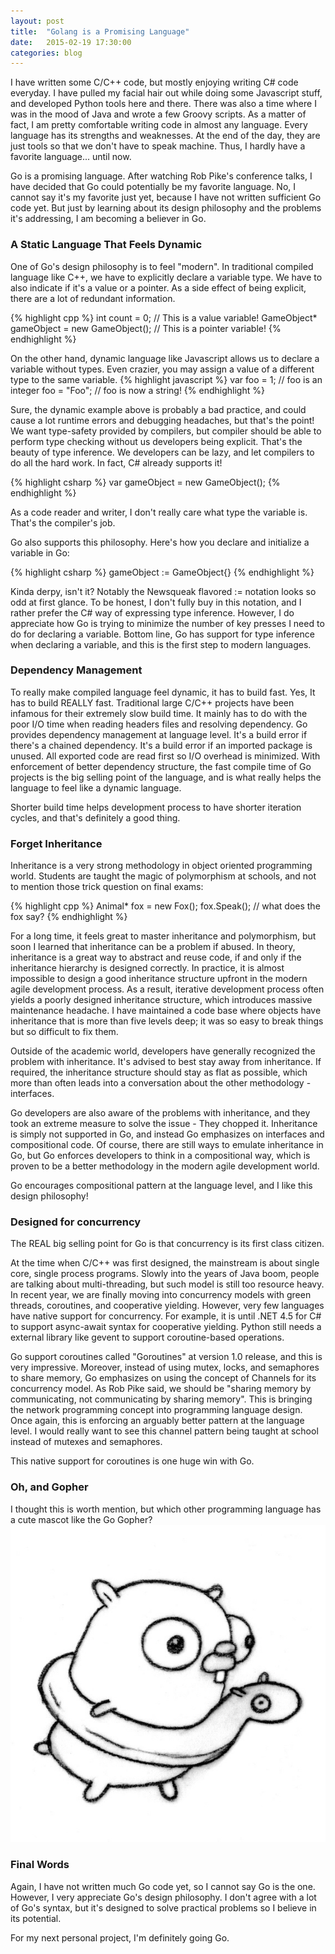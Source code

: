 ```yaml
---
layout: post
title:  "Golang is a Promising Language"
date:   2015-02-19 17:30:00
categories: blog
---
```

I have written some C/C++ code, but mostly enjoying writing C# code everyday. I have pulled my facial hair out while doing some Javascript stuff, and developed Python tools here and there. There was also a time where I was in the mood of Java and wrote a few Groovy scripts. As a matter of fact, I am pretty comfortable writing code in almost any language. Every language has its strengths and weaknesses. At the end of the day, they are just tools so that we don't have to speak machine. Thus, I hardly have a favorite language... until now.

Go is a promising language. After watching Rob Pike's conference talks, I have decided that Go could potentially be my favorite language. No, I cannot say it's my favorite just yet, because I have not written sufficient Go code yet. But just by learning about its design philosophy and the problems it's addressing, I am becoming a believer in Go.

### A Static Language That Feels Dynamic
One of Go's design philosophy is to feel "modern". In traditional compiled language like C++, we have to explicitly declare a variable type. We have to also indicate if it's a value or a pointer. As a side effect of being explicit, there are a lot of redundant information.

{% highlight cpp %}
int count = 0; // This is a value variable!
GameObject* gameObject = new GameObject(); // This is a pointer variable!
{% endhighlight %}

On the other hand, dynamic language like Javascript allows us to declare a variable without types. Even crazier, you may assign a value of a different type to the same variable.
{% highlight javascript %}
var foo = 1; // foo is an integer
foo = "Foo"; // foo is now a string!
{% endhighlight %}

Sure, the dynamic example above is probably a bad practice, and could cause a lot runtime errors and debugging headaches, but that's the point! We want type-safety provided by compilers, but compiler should be able to perform type checking without us developers being explicit. That's the beauty of type inference. We developers can be lazy, and let compilers to do all the hard work. In fact, C# already supports it!

{% highlight csharp %}
var gameObject = new GameObject();
{% endhighlight %}

As a code reader and writer, I don't really care what type the variable is. That's the compiler's job.

Go also supports this philosophy. Here's how you declare and initialize a variable in Go:

{% highlight csharp %} 
gameObject := GameObject{}
{% endhighlight %}

Kinda derpy, isn't it? Notably the Newsqueak flavored := notation looks so odd at first glance. To be honest, I don't fully buy in this notation, and I rather prefer the C# way of expressing type inference. However, I do appreciate how Go is trying to minimize the number of key presses I need to do for declaring a variable. Bottom line, Go has support for type inference when declaring a variable, and this is the first step to modern languages.

### Dependency Management
To really make compiled language feel dynamic, it has to build fast. Yes, It has to build REALLY fast. Traditional large C/C++ projects have been infamous for their extremely slow build time. It mainly has to do with the poor I/O time when reading headers files and resolving dependency. Go provides dependency management at language level. It's a build error if there's a chained dependency. It's a build error if an imported package is unused. All exported code are read first so I/O overhead is minimized. With enforcement of better dependency structure, the fast compile time of Go projects is the big selling point of the language, and is what really helps the language to feel like a dynamic language.

Shorter build time helps development process to have shorter iteration cycles, and that's definitely a good thing.

### Forget Inheritance
Inheritance is a very strong methodology in object oriented programming world. Students are taught the magic of polymorphism at schools, and not to mention those trick question on final exams:

{% highlight cpp %}
Animal* fox = new Fox();
fox.Speak(); // what does the fox say?
{% endhighlight %}

For a long time, it feels great to master inheritance and polymorphism, but soon I learned that inheritance can be a problem if abused. In theory, inheritance is a great way to abstract and reuse code, if and only if the inheritance hierarchy is designed correctly. In practice, it is almost impossible to design a good inheritance structure upfront in the modern agile development process. As a result, iterative development process often yields a poorly designed inheritance structure, which introduces massive maintenance headache. I have maintained a code base where objects have inheritance that is more than five levels deep; it was so easy to break things but so difficult to fix them.

Outside of the academic world, developers have generally recognized the problem with inheritance. It's advised to best stay away from inheritance. If required, the inheritance structure should stay as flat as possible, which more than often leads into a conversation about the other methodology - interfaces.

Go developers are also aware of the problems with inheritance, and they took an extreme measure to solve the issue - They chopped it. Inheritance is simply not supported in Go, and instead Go emphasizes on interfaces and compositional code. Of course, there are still ways to emulate inheritance in Go, but Go enforces developers to think in a compositional way, which is proven to be a better methodology in the modern agile development world.

Go encourages compositional pattern at the language level, and I like this design philosophy!

### Designed for concurrency
The REAL big selling point for Go is that concurrency is its first class citizen.

At the time when C/C++ was first designed, the mainstream is about single core, single process programs. Slowly into the years of Java boom, people are talking about multi-threading, but such model is still too resource heavy. In recent year, we are finally moving into concurrency models with green threads, coroutines, and cooperative yielding. However, very few languages have native support for concurrency. For example, it is until .NET 4.5 for C# to support async-await syntax for cooperative yielding. Python still needs a external library like gevent to support coroutine-based operations.

Go support coroutines called "Goroutines" at version 1.0 release, and this is very impressive. Moreover, instead of using mutex, locks, and semaphores to share memory, Go emphasizes on using the concept of Channels for its concurrency model. As Rob Pike said, we should be "sharing memory by communicating, not communicating by sharing memory". This is bringing the network programming concept into programming language design. Once again, this is enforcing an arguably better pattern at the language level. I would really want to see this channel pattern being taught at school instead of mutexes and semaphores.

This native support for coroutines is one huge win with Go.

### Oh, and Gopher
I thought this is worth mention, but which other programming language has a cute mascot like the Go Gopher?
![](/images/gopher.jpg)

### Final Words
Again, I have not written much Go code yet, so I cannot say Go is the one. However, I very appreciate Go's design philosophy. I don't agree with a lot of Go's syntax, but it's designed to solve practical problems so I believe in its potential.

For my next personal project, I'm definitely going Go.
